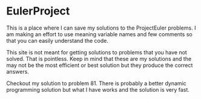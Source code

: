 # EulerProject
This is a place where I can save my solutions to the ProjectEuler problems.
I am making an effort to use meaning variable names and few comments
so that you can easily understand the code.

This site is not meant for getting solutions to problems that you
have not solved.  That is pointless.  Keep in mind that these are
my solutions and the may not be the most efficient or best solution
but they produce the correct answers.

Checkout my solution to problem 81.  There is probably a better
dynamic programming solution but what I have works and the solution
is very fast.
#
